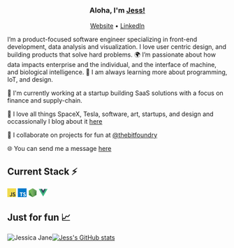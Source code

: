 ## <h3 align="center">Aloha, I'm <a href="https://www.jessicajane.org"> Jess!</a></h3>
<p align="center">
  <a href="https://jessicajane.org" rel="nofollow">Website</a> •
  <a href="https://www.linkedin.com/in/jessica-k/" rel="nofollow">LinkedIn</a>
</p>

I’m a product-focused software engineer specializing in front-end development, data analysis and visualization. I love user centric design, and building products that solve hard problems. :earth_africa: I’m passionate about how data impacts enterprise and the individual, and the interface of machine, and biological intelligence. :hatched_chick: I am always learning more about programming, IoT, and design.

:briefcase: I'm currently working at a startup building SaaS solutions with a focus on finance and supply-chain.

:rocket: I love all things SpaceX, Tesla, software, art, startups, and design and occassionally I blog about it <a href="https://jessicajane.us14.list-manage.com/subscribe?u=2b6e6ecea769fea2cf7679642&id=f673055bf2" target="_blank">here</a> 

:art: I collaborate on projects for fun at <a href="https://www.thebitfoundry.net">@thebitfoundry</a>

:globe_with_meridians: You can send me a message <a href="mailto:hey@jessicajane.org" target="_blank"> here</a>

## Current Stack :zap:

<p><img height="20" src="https://raw.githubusercontent.com/SciFae/image-data/master/javascript.png" style="max-width:100%;">
<a target="_blank" rel="noopener noreferrer"> <img height="20" src="https://raw.githubusercontent.com/SciFae/image-data/master/typescript.png" style="max-width:100%;"></a><a target="_blank" rel="noopener noreferrer"> <img height="20" src="https://raw.githubusercontent.com/SciFae/image-data/master/nodejs.png" style="max-width:100%;"></a> <img height="20" src="https://raw.githubusercontent.com/SciFae/image-data/master/vue.png" style="max-width:100%;"></a><a target="_blank" rel="noopener noreferrer"></p>

## Just for fun :chart_with_upwards_trend:

[![Jess's GitHub stats](https://github-readme-stats.vercel.app/api?username=scifae&theme=dark)](https://github.com/scifae/github-readme-stats)
<img align="left" src="https://github-readme-stats.vercel.app/api/top-langs/?username=scifae&layout=compact&theme=dark" alt="Jessica Jane"/>

